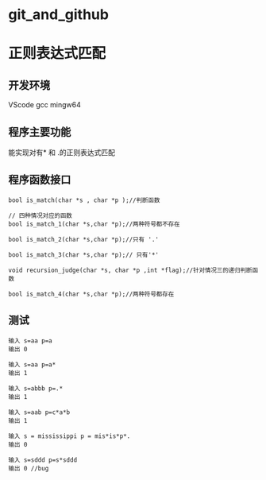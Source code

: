 # git_and_github
# 正则表达式匹配

## 开发环境 
VScode 
gcc
mingw64
## 程序主要功能
能实现对有* 和 .的正则表达式匹配
## 程序函数接口
```
bool is_match(char *s , char *p );//判断函数

// 四种情况对应的函数
bool is_match_1(char *s,char *p);//两种符号都不存在

bool is_match_2(char *s,char *p);//只有 '.' 

bool is_match_3(char *s,char *p);// 只有'*' 

void recursion_judge(char *s, char *p ,int *flag);//针对情况三的递归判断函数

bool is_match_4(char *s,char *p);//两种符号都存在
```
## 测试
```
输入 s=aa p=a
输出 0

输入 s=aa p=a*
输出 1

输入 s=abbb p=.*
输出 1

输入 s=aab p=c*a*b
输出 1

输入 s = mississippi p = mis*is*p*.
输出 0

输入 s=sddd p=s*sddd
输出 0 //bug
```
